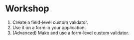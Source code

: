 # Workshop

1. Create a field-level custom validator.
2. Use it on a form in your application.
3. (Advanced) Make and use a form-level custom validator.
